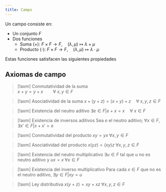 ```yaml
---
title: Campo
---
```



Un campo consiste en:
- Un conjunto $F$
- Dos funciones
  - Suma (+): ${} F \times F \rightarrow F ,\quad (\lambda, \mu) \mapsto \lambda + \mu {}$
  - Producto ($\cdot$): $F \times F \rightarrow F , \quad (\lambda, \mu) \mapsto \lambda \cdot \mu$

Estas funciones satisfacen las siguientes propiedades 
## Axiomas de campo

>[!axm] Conmutatividad de la suma  
>$x + y = y + x \qquad  \forall \; x,y \in F$

>[!axm] Asociatividad de la suma 
${} x + (y + z) = (x + y) + z \quad \forall \; x,y,z \in F {}$

>[!axm] Existencia del neutro aditivo
$\exists e \in F | e + x = x \quad \forall \; x \in F$

>[!axm] Existencia de inversos aditivos
Sea $e$ el neutro aditivo; $\forall x \in F, \exists x' \in F | x + x' = e$

>[!axm] Conmutatividad del producto
$xy = yx \; \forall x,y \in F$

>[!axm] Asociatividad del producto
$x(yz) = (xy)z \; \forall x,y,z \in F$

>[!axm] Existencia del neutro multiplicativo
$\exists u \in F$ tal que $u$ no es neutro aditivo y $ux = x \; \forall x \in F$

>[!axm] Existencia del inverso multiplicativo
Para cada $x \in F$ que no es el neutro aditivo, $\exists y \in F | xy = u$ 

>[!axm] Ley distributiva
$x(y+z) = xy + xz \; \forall x,y,z \in F$
